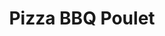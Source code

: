 ---
title: "Pizza BBQ Poulet"
description: "poulet, oignons, bacon et champignons, avec sauce barbecue et pizza"
price_s: "14"
price_m: "20"
price_l: "24"
price_xl: "28"
weight: "11"
---